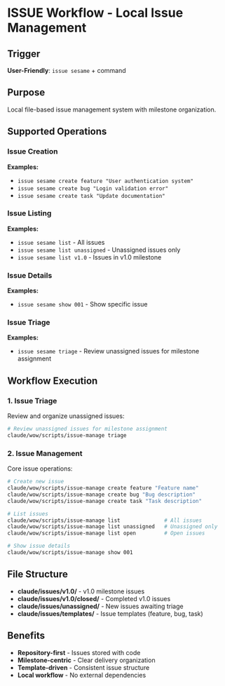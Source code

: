 # ISSUE Workflow - Local Issue Management

## Trigger
**User-Friendly**: `issue sesame` + command

## Purpose
Local file-based issue management system with milestone organization.

## Supported Operations

### Issue Creation
**Examples:**
- `issue sesame create feature "User authentication system"`
- `issue sesame create bug "Login validation error"`
- `issue sesame create task "Update documentation"`

### Issue Listing
**Examples:**
- `issue sesame list` - All issues
- `issue sesame list unassigned` - Unassigned issues only
- `issue sesame list v1.0` - Issues in v1.0 milestone

### Issue Details
**Examples:**
- `issue sesame show 001` - Show specific issue

### Issue Triage
**Examples:**
- `issue sesame triage` - Review unassigned issues for milestone assignment

## Workflow Execution

### **1. Issue Triage**
Review and organize unassigned issues:
```bash
# Review unassigned issues for milestone assignment
claude/wow/scripts/issue-manage triage
```

### **2. Issue Management**
Core issue operations:
```bash
# Create new issue
claude/wow/scripts/issue-manage create feature "Feature name"
claude/wow/scripts/issue-manage create bug "Bug description" 
claude/wow/scripts/issue-manage create task "Task description"

# List issues
claude/wow/scripts/issue-manage list              # All issues
claude/wow/scripts/issue-manage list unassigned   # Unassigned only
claude/wow/scripts/issue-manage list open         # Open issues

# Show issue details
claude/wow/scripts/issue-manage show 001
```

## File Structure
- **claude/issues/v1.0/** - v1.0 milestone issues
- **claude/issues/v1.0/closed/** - Completed v1.0 issues
- **claude/issues/unassigned/** - New issues awaiting triage
- **claude/issues/templates/** - Issue templates (feature, bug, task)

## Benefits
- **Repository-first** - Issues stored with code
- **Milestone-centric** - Clear delivery organization
- **Template-driven** - Consistent issue structure
- **Local workflow** - No external dependencies